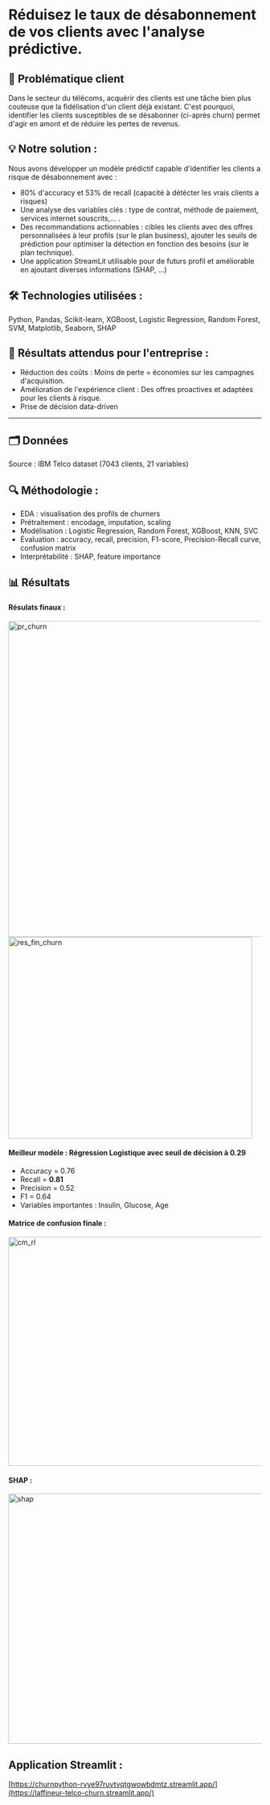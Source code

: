# Réduisez le taux de désabonnement de vos clients avec l'analyse prédictive.

## 🎯 Problématique client 
Dans le secteur du télécoms, acquérir des clients est une tâche bien plus couteuse que la fidélisation d'un client déjà existant. C'est pourquoi, identifier les clients susceptibles de se désabonner (ci-après churn) permet d'agir en amont et de réduire les pertes de revenus.

## 💡 Notre solution : 

Nous avons développer un modèle prédictif capable d'identifier les clients a risque de désabonnement avec : 
- 80% d'accuracy et 53% de recall (capacité à détécter les vrais clients a risques)
- Une analyse des variables clés : type de contrat, méthode de paiement, services internet souscrits,... .
- Des recommandations actionnables : cibles les clients avec des offres personnalisées à leur profils (sur le plan business), ajouter les seuils de prédiction pour optimiser la détection en fonction des besoins (sur le plan technique).
- Une application StreamLit utilisable pour de futurs profil et améliorable en ajoutant diverses informations (SHAP, ...)

## 🛠️ Technologies utilisées  : 
Python, Pandas, Scikit-learn, XGBoost, Logistic Regression, Random Forest, SVM, Matplotlib, Seaborn, SHAP

## 🚀 Résultats attendus pour l'entreprise : 
- Réduction des coûts : Moins de perte = économies sur les campagnes d'acquisition.
- Amélioration de l'expérience client : Des offres proactives et adaptées pour les clients à risque.
- Prise de décision data-driven

----------------------------------------------------------------------------------

## 🗂️ Données
Source : IBM Telco dataset (7043 clients, 21 variables)

## 🔍 Méthodologie : 
- EDA : visualisation des profils de churners
- Prétraitement : encodage, imputation, scaling
- Modélisation : Logistic Regression, Random Forest, XGBoost, KNN, SVC
- Évaluation : accuracy, recall, precision, F1-score, Precision-Recall curve, confusion matrix
- Interprétabilité : SHAP, feature importance

## 📊 Résultats

#### Résulats finaux : 

<img width="619" height="628" alt="pr_churn" src="https://github.com/user-attachments/assets/7daf1994-0bb5-4933-ae0b-626b7ede9d88" />

<img width="485" height="401" alt="res_fin_churn" src="https://github.com/user-attachments/assets/13d3dfdd-f2eb-4f74-ac2e-eb8ff104079e" />

#### Meilleur modèle : **Régression Logistique avec seuil de décision à 0.29**
- Accuracy = 0.76
- Recall = **0.81**
- Precision = 0.52
- F1 = 0.64
- Variables importantes : Insulin, Glucose, Age

#### Matrice de confusion finale : 

<img width="507" height="455" alt="cm_rl" src="https://github.com/user-attachments/assets/b52e5083-3deb-46a2-b6c5-f312312ef4e4" />

#### SHAP : 

<img width="884" height="497" alt="shap" src="https://github.com/user-attachments/assets/b0310bce-93ba-4c4d-9713-2635d6f6dd11" />

## Application Streamlit : 

[https://churnpython-rvye97ruvtvqtgwowbdmtz.streamlit.app/](https://laffineur-telco-churn.streamlit.app/)
